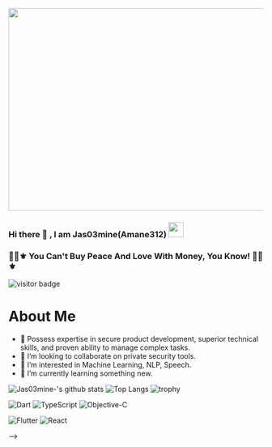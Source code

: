 <p align="center">
   <img src="https://64.media.tumblr.com/efedfab409c579eee3dc0529b610d02a/c3a594e03573c02e-10/s540x810/03b0eddb4a5d6db56c807be81b434a2d24342d68.gifv" height="400", width="800" />
</p>

### Hi there 👋 , I am Jas03mine(Amane312)   <img src="https://emoji.slack-edge.com/T0172CCPGUW/party-blob/d7253707fa13e9ee.gif" width="30"/>

### 💞👠⚜️ You Can't Buy Peace And Love With Money, You Know! 💞👠⚜️ 

![visitor badge](https://visitor-badge.glitch.me/badge?page_id=amane312.visitor-badge)

# About Me 
- 🔭 Possess expertise in secure product development, superior technical
  skills, and proven ability to manage complex tasks.
- 👯 I’m looking to collaborate on private security tools.
- 👀 I’m interested in Machine Learning, NLP, Speech.
- 🌱 I’m currently learning something new.

<!-- [![My Qiita contributions](https://qiita-badge.apiapi.app/s/amane312/contributions.svg)](http://qiita.com/amane312) -->
![Jas03mine-'s github stats](https://github-readme-stats.vercel.app/api?username=amane312&count_private=true&show_icons=true&theme=github_dark) 
![Top Langs](https://github-readme-stats.vercel.app/api/top-langs/?username=amane312&layout=compact&langs_count=8&theme=github_dark)
![trophy](https://github-profile-trophy.vercel.app/?username=amane312&theme=darkhub)

![Dart](https://img.shields.io/badge/Dart-00b4ab.svg?style=for-the-badge&logo=dart&logoColor=white) 
![TypeScript](https://img.shields.io/badge/TypeScript-blue.svg?style=for-the-badge&logo=typescript&logoColor=white) 
![Objective-C](https://img.shields.io/badge/Objective--c-blue.svg?style=for-the-badge&logo=objc)

![Flutter](https://img.shields.io/badge/Flutter-0175c2.svg?style=for-the-badge&logo=flutter)
![React](https://img.shields.io/badge/React-00d8ff.svg?style=for-the-badge&logo=react&logoColor=white)

</p> -->